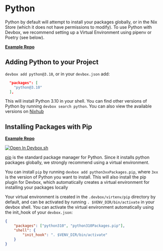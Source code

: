 # Python

Python by default will attempt to install your packages globally, or in the Nix Store (which it does not have permissions to modify). To use Python with Devbox, we recommend setting up a Virtual Environment using pipenv or Poetry (see below).

[**Example Repo**](https://github.com/jetify-com/devbox/tree/main/examples/development/python)

## Adding Python to your Project

`devbox add python@3.10`, or in your `devbox.json` add:

```json
  "packages": [
    "python@3.10"
  ],
```

This will install Python 3.10 in your shell. You can find other versions of Python by running `devbox search python`. You can also view the available versions on [Nixhub](https://www.nixhub.io/packages/python)

## Installing Packages with Pip

[**Example Repo**](https://github.com/jetify-com/devbox/tree/main/examples/development/python/pip)

[![Open In Devbox.sh](https://www.jetify.com/img/devbox/open-in-devbox.svg)](https://devbox.sh/open/templates/python-pip)

[pip](https://pip.pypa.io/en/stable/) is the standard package manager for Python. Since it installs python packages globally, we strongly recommend using a virtual environment.

You can install `pip` by running `devbox add python3xxPackages.pip`, where `3xx` is the version of Python you want to install. This will also install the pip plugin for Devbox, which automatically creates a virtual environment for installing your packages locally

Your virtual environment is created in the `.devbox/virtenv/pip` directory by default, and can be activated by running `. $VENV_DIR/bin/activate` in your devbox shell. You can activate the virtual environment automatically using the init_hook of your `devbox.json`:

```json
{
    "packages": ["python310", "python310Packages.pip"],
    "shell": {
        "init_hook": ". $VENV_DIR/bin/activate"
    }
}
```
